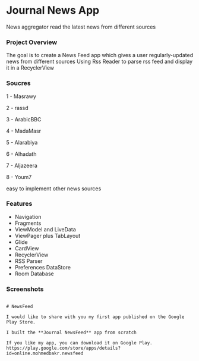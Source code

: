 # Journal News App
 News aggregator read the latest news from different sources
 
### Project Overview

The goal is to create a News Feed app which gives a user regularly-updated news from different sources
Using Rss Reader to parse rss feed and display it in a RecyclerView 


### Soucres
  
  1 - Masrawy
  
  2 - rassd
  
  3 - ArabicBBC
  
  4 - MadaMasr
  
  5 - Alarabiya
  
  6 - Alhadath
  
  7 - Aljazeera

  8 - Youm7
       
  easy to implement other news sources


### Features

* Navigation
* Fragments
* ViewModel and LiveData
* ViewPager plus TabLayout
* Glide
* CardView
* RecyclerView
* RSS Parser
* Preferences DataStore
* Room Database


### Screenshots


```

# NewsFeed 

I would like to share with you my first app published on the Google Play Store.

I built the **Journal NewsFeed** app from scratch

If you like my app, you can download it on Google Play.
https://play.google.com/store/apps/details?id=online.mohmedbakr.newsfeed


